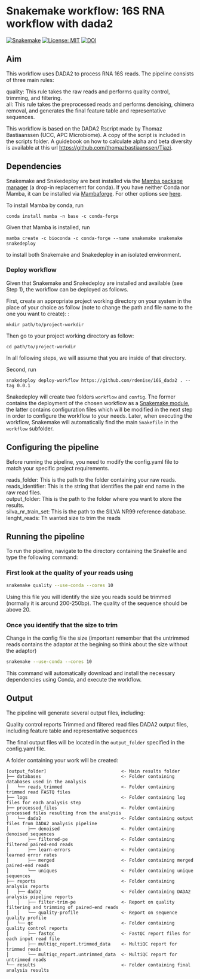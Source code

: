 # Snakemake workflow: 16S RNA workflow with dada2

[![Snakemake](https://img.shields.io/badge/snakemake-≥7.24.2-brightgreen.svg)](https://snakemake.github.io)
[![License: MIT](https://img.shields.io/badge/License-MIT-green.svg)](https://opensource.org/licenses/MIT)
[![DOI](https://zenodo.org/badge/619899863.svg)](https://zenodo.org/badge/latestdoi/619899863)


## Aim

This workflow uses DADA2 to process RNA 16S reads. The pipeline consists of three main rules:

quality: This rule takes the raw reads and performs quality control, trimming, and filtering.  
all: This rule takes the preprocessed reads and performs denoising, chimera removal, and generates the final feature table and representative sequences.  

This workflow is based on the DADA2 Rscript made by Thomaz Bastiaanssen (UCC, APC Microbiome). A copy of the script is included in the scripts folder. A guidebook on how to calculate alpha and beta diversity is available at this url https://github.com/thomazbastiaanssen/Tjazi.

## Dependencies

Snakemake and Snakedeploy are best installed via the [Mamba package manager](https://github.com/mamba-org/mamba) (a drop-in replacement for conda). If you have neither Conda nor Mamba, it can be installed via [Mambaforge](https://github.com/conda-forge/miniforge#mambaforge). For other options see [here](https://github.com/mamba-org/mamba).

To install Mamba by conda, run

```shell
conda install mamba -n base -c conda-forge
```

Given that Mamba is installed, run 

```shell
mamba create -c bioconda -c conda-forge --name snakemake snakemake snakedeploy
```

to install both Snakemake and Snakedeploy in an isolated environment. 

### Deploy workflow

Given that Snakemake and Snakedeploy are installed and available (see Step 1), the workflow can be deployed as follows.

First, create an appropriate project working directory on your system in the place of your choice as follow (note to change the path and file name to the one you want to create): : 

```shell
mkdir path/to/project-workdir
```

Then go to your project working directory as follow:

```shell
cd path/to/project-workdir
```

In all following steps, we will assume that you are inside of that directory.

Second, run 

```shell
snakedeploy deploy-workflow https://github.com/rdenise/16S_dada2 . --tag 0.0.1
```

Snakedeploy will create two folders `workflow` and `config`. The former contains the deployment of the chosen workflow as a [Snakemake module](https://snakemake.readthedocs.io/en/stable/snakefiles/deployment.html#using-and-combining-pre-exising-workflows), the latter contains configuration files which will be modified in the next step in order to configure the workflow to your needs. Later, when executing the workflow, Snakemake will automatically find the main `Snakefile` in the `workflow` subfolder.


## Configuring the pipeline

Before running the pipeline, you need to modify the config.yaml file to match your specific project requirements.

reads_folder: This is the path to the folder containing your raw reads.  
reads_identifier: This is the string that identifies the pair end name in the raw read files.  
output_folder: This is the path to the folder where you want to store the results.  
silva_nr_train_set: This is the path to the SILVA NR99 reference database.  
lenght_reads: Th wanted size to trim the reads

## Running the pipeline

To run the pipeline, navigate to the directory containing the Snakefile and type the following command:

### First look at the quality of your reads using 

```bash
snakemake quality --use-conda --cores 10
```

Using this file you will identify the size you reads sould be trimmed (normally it is around 200-250bp). The quality of the sequence should be above 20.

### Once you identify that the size to trim

Change in the config file the size (important remember that the untrimmed reads contains the adaptor at the begining so think about the size without the adaptor)

```bash
snakemake --use-conda --cores 10
```

This command will automatically download and install the necessary dependencies using Conda, and execute the workflow.

## Output

The pipeline will generate several output files, including:

Quality control reports
Trimmed and filtered read files
DADA2 output files, including feature table and representative sequences

The final output files will be located in the `output_folder` specified in the config.yaml file.

A folder containing your work will be created:

```
[output_folder]                            <- Main results folder
├── databases                              <- Folder containing databases used in the analysis
│   └── reads_trimmed                      <- Folder containing trimmed read FASTQ files
├── logs                                   <- Folder containing log files for each analysis step
├── processed_files                        <- Folder containing processed files resulting from the analysis
│   └── dada2                              <- Folder containing output files from DADA2 analysis pipeline
│       ├── denoised                       <- Folder containing denoised sequences
│       ├── filtered-pe                    <- Folder containing filtered paired-end reads
│       ├── learn-errors                   <- Folder containing learned error rates
│       ├── merged                         <- Folder containing merged paired-end reads
│       └── uniques                        <- Folder containing unique sequences
├── reports                                <- Folder containing analysis reports
│   ├── dada2                              <- Folder containing DADA2 analysis pipeline reports
│   │   ├── filter-trim-pe                 <- Report on quality filtering and trimming of paired-end reads
│   │   └── quality-profile                <- Report on sequence quality profile
│   └── qc                                 <- Folder containing quality control reports
│       ├── fastqc                         <- FastQC report files for each input read file
│       ├── multiqc_report.trimmed_data    <- MultiQC report for trimmed reads
│       └── multiqc_report.untrimmed_data  <- MultiQC report for untrimmed reads
└── results                                <- Folder containing final analysis results

```